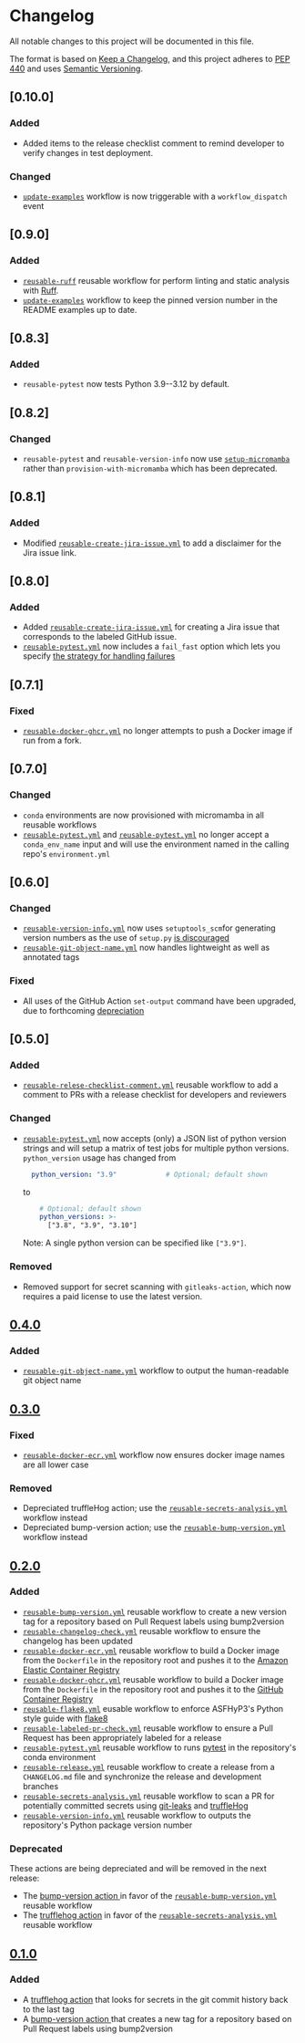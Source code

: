 # Changelog

All notable changes to this project will be documented in this file.

The format is based on [Keep a Changelog](https://keepachangelog.com/en/1.0.0/),
and this project adheres to [PEP 440](https://www.python.org/dev/peps/pep-0440/) 
and uses [Semantic Versioning](https://semver.org/spec/v2.0.0.html).

## [0.10.0]

### Added
- Added items to the release checklist comment to remind developer to verify changes in test deployment.
### Changed
- [`update-examples`](.github/workflows/update-examples.yml) workflow is now triggerable with a `workflow_dispatch` event

## [0.9.0]

### Added 
- [`reusable-ruff`](.github/workflows/reusable-ruff.yml) reusable workflow for perform linting and static analysis
  with [Ruff](https://github.com/astral-sh/ruff).
- [`update-examples`](.github/workflows/update-examples.yml) workflow to keep the pinned version number in the README
  examples up to date.

## [0.8.3]

### Added 
- `reusable-pytest` now tests Python 3.9--3.12 by default.

## [0.8.2]

### Changed
* `reusable-pytest` and `reusable-version-info` now use [`setup-micromamba`](https://github.com/mamba-org/setup-micromamba) rather than 
  `provision-with-micromamba` which has been deprecated.

## [0.8.1]

### Added
* Modified [`reusable-create-jira-issue.yml`](./.github/workflows/reusable-create-jira-issue.yml) to add
  a disclaimer for the Jira issue link.

## [0.8.0]

### Added
* Added [`reusable-create-jira-issue.yml`](./.github/workflows/reusable-create-jira-issue.yml) for creating a Jira
  issue that corresponds to the labeled GitHub issue.
* [`reusable-pytest.yml`](.github/workflows/reusable-pytest.yml) now includes a `fail_fast` option which lets you specify 
  [the strategy for handling failures](https://docs.github.com/en/actions/using-workflows/workflow-syntax-for-github-actions#jobsjob_idstrategyfail-fast)

## [0.7.1]

### Fixed
* [`reusable-docker-ghcr.yml`](.github/workflows/reusable-docker-ghcr.yml) no longer attempts
  to push a Docker image if run from a fork.

## [0.7.0]

### Changed
* `conda` environments are now provisioned with micromamba in all reusable workflows
* [`reusable-pytest.yml`](.github/workflows/reusable-pytest.yml) and [`reusable-pytest.yml`](.github/workflows/reusable-version-info.yml)
  no longer accept a `conda_env_name` input and will use the environment named in the calling repo's `environment.yml`

## [0.6.0]

### Changed
* [`reusable-version-info.yml`](.github/workflows/reusable-version-info.yml) now uses `setuptools_scm`for generating
  version numbers as the use of `setup.py` [is discouraged](https://setuptools.pypa.io/en/latest/userguide/quickstart.html#setuppy-discouraged)
* [`reusable-git-object-name.yml`](.github/workflows/reusable-git-object-name.yml) now handles lightweight as well as
  annotated tags

### Fixed
* All uses of the GitHub Action `set-output` command have been upgraded, due to
  forthcoming [depreciation](https://github.blog/changelog/2022-10-11-github-actions-deprecating-save-state-and-set-output-commands/)

## [0.5.0]

### Added
* [`reusable-relese-checklist-comment.yml`](.github/workflows/reusable-release-checklist-comment.yml) reusable workflow to
  add a comment to PRs with a release checklist for developers and reviewers

### Changed
* [`reusable-pytest.yml`](.github/workflows/reusable-pytest.yml) now accepts (only) a JSON list of python version strings
  and will setup a matrix of test jobs for multiple python versions. `python_version` usage has changed from
  ```yaml
    python_version: "3.9"            # Optional; default shown  
  ```
  to 
  ```yaml
      # Optional; default shown
      python_versions: >-
        ["3.8", "3.9", "3.10"]
  ```
  Note: A single python version can be specified like `["3.9"]`.

### Removed
* Removed support for secret scanning with `gitleaks-action`, which now requires a paid license to use the latest version.

## [0.4.0](https://github.com/ASFHyP3/actions/compare/v0.3.0...v0.4.0)

### Added
* [`reusable-git-object-name.yml`](./.github/workflows/reusable-git-object-name.yml) workflow to
  output the human-readable git object name

## [0.3.0](https://github.com/ASFHyP3/actions/compare/v0.2.0...v0.3.0)

### Fixed
* [`reusable-docker-ecr.yml`](./.github/workflows/reusable-docker-ecr.yml) workflow now ensures
  docker image names are all lower case

### Removed
* Depreciated truffleHog action; use the [`reusable-secrets-analysis.yml`](.github/workflows/reusable-secrets-analysis.yml)
  workflow instead
* Depreciated bump-version action; use the [`reusable-bump-version.yml`](.github/workflows/reusable-bump-version.yml)
  workflow instead

## [0.2.0](https://github.com/ASFHyP3/actions/compare/v0.1.0...v0.2.0)

### Added
* [`reusable-bump-version.yml`](.github/workflows/reusable-bump-version.yml) reusable workflow to create a new version
  tag for a repository based on Pull Request labels using bump2version
* [`reusable-changelog-check.yml`](.github/workflows/reusable-changelog-check.yml) reusable workflow to ensure the
  changelog has been updated
* [`reusable-docker-ecr.yml`](./.github/workflows/reusable-docker-ecr.yml) reusable workflow to build a Docker image
  from the `Dockerfile` in the repository root and pushes it to the [Amazon Elastic Container Registry](https://aws.amazon.com/ecr/)
* [`reusable-docker-ghcr.yml`](./.github/workflows/reusable-docker-ghcr.yml) reusable workflow to build a Docker image
  from the `Dockerfile` in the repository root and pushes it to the [GitHub Container Registry](https://docs.github.com/en/packages/working-with-a-github-packages-registry/working-with-the-container-registry)
* [`reusable-flake8.yml`](./.github/workflows/reusable-flake8.yml) eusable workflow to enforce ASFHyP3's Python
  style guide with [flake8](https://flake8.pycqa.org/en/latest/)
* [`reusable-labeled-pr-check.yml`](.github/workflows/reusable-labeled-pr-check.yml) reusable workflow to ensure a Pull
  Request has been appropriately labeled for a release
* [`reusable-pytest.yml`](./.github/workflows/reusable-pytest.yml) reusable workflow to runs [pytest](https://docs.pytest.org/en/6.2.x/)
  in the repository's conda environment
* [`reusable-release.yml`](.github/workflows/reusable-release.yml) reusable workflow to create a release from a
  `CHANGELOG.md` file and synchronize the release and development branches
* [`reusable-secrets-analysis.yml`](.github/workflows/reusable-secrets-analysis.yml) reusable workflow to scan a PR for
  potentially committed secrets using [git-leaks](https://github.com/zricethezav/gitleaks)
  and [truffleHog](https://github.com/trufflesecurity/truffleHog)
* [`reusable-version-info.yml`](./.github/workflows/reusable-version-info.yml) reusable workflow to outputs the
  repository's Python package version number

### Deprecated

These actions are being depreciated and will be removed in the next release:
* The [bump-version action ](bump-version/README.md) in favor of the 
  [`reusable-bump-version.yml`](.github/workflows/reusable-bump-version.yml) reusable workflow
* The [trufflehog action](trufflehog/README.md) in favor of the
  [`reusable-secrets-analysis.yml`](.github/workflows/reusable-secrets-analysis.yml) reusable workflow

## [0.1.0](https://github.com/ASFHyP3/actions/compare/v0.0.0...v0.1.0)

### Added
* A [trufflehog action](trufflehog/README.md) that looks for secrets in the git commit
  history back to the last tag
* A [bump-version action ](bump-version/README.md) that creates a new tag for a repository
  based on Pull Request labels using bump2version
